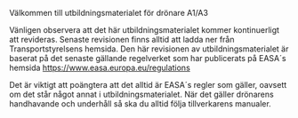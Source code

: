 Välkommen till utbildningsmaterialet för drönare A1/A3

Vänligen observera att det här utbildningsmaterialet kommer kontinuerligt att revideras. Senaste
revisionen finns alltid att ladda ner från Transportstyrelsens hemsida.
Den här revisionen av utbildningsmaterialet är baserat på det senaste gällande regelverket som har
publicerats på EASA´s hemsida https://www.easa.europa.eu/regulations

Det är viktigt att poängtera att det alltid är EASA´s regler som gäller, oavsett om det står något annat
i utbildningsmaterialet. När det gäller drönarens handhavande och underhåll så ska du alltid följa
tillverkarens manualer.
